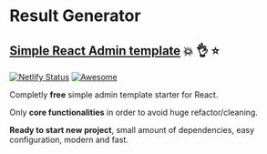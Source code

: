 # Result Generator

## [Simple React Admin template](https://react-admin-template.netlify.com/) :boom: :ok_hand: :star:
[![Netlify Status](https://api.netlify.com/api/v1/badges/b9dc8cf2-fb7a-4def-824e-42a370a36df5/deploy-status)](https://app.netlify.com/sites/react-admin-template/deploys)
[![Awesome](https://cdn.rawgit.com/sindresorhus/awesome/d7305f38d29fed78fa85652e3a63e154dd8e8829/media/badge.svg)](https://react-admin-template.netlify.com/)

Completly **free** simple admin template starter for React. 

Only **core functionalities** in order to avoid huge refactor/cleaning. 

**Ready to start new project**, small amount of dependencies, easy configuration, modern and fast. 
